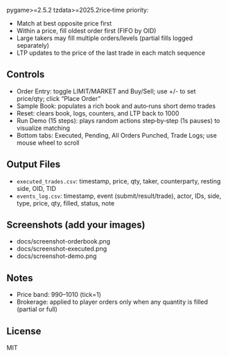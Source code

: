 pygame>=2.5.2
tzdata>=2025.2rice‑time priority:
  - Match at best opposite price first
  - Within a price, fill oldest order first (FIFO by OID)
  - Large takers may fill multiple orders/levels (partial fills logged separately)
- LTP updates to the price of the last trade in each match sequence

## Controls
- Order Entry: toggle LIMIT/MARKET and Buy/Sell; use +/- to set price/qty; click “Place Order”
- Sample Book: populates a rich book and auto‑runs short demo trades
- Reset: clears book, logs, counters, and LTP back to 1000
- Run Demo (15 steps): plays random actions step‑by‑step (1s pauses) to visualize matching
- Bottom tabs: Executed, Pending, All Orders Punched, Trade Logs; use mouse wheel to scroll

## Output Files
- `executed_trades.csv`: timestamp, price, qty, taker, counterparty, resting side, OID, TID
- `events_log.csv`: timestamp, event (submit/result/trade), actor, IDs, side, type, price, qty, filled, status, note

## Screenshots (add your images)
- docs/screenshot-orderbook.png
- docs/screenshot-executed.png
- docs/screenshot-demo.png

## Notes
- Price band: 990–1010 (tick=1)
- Brokerage: applied to player orders only when any quantity is filled (partial or full)

## License
MIT
